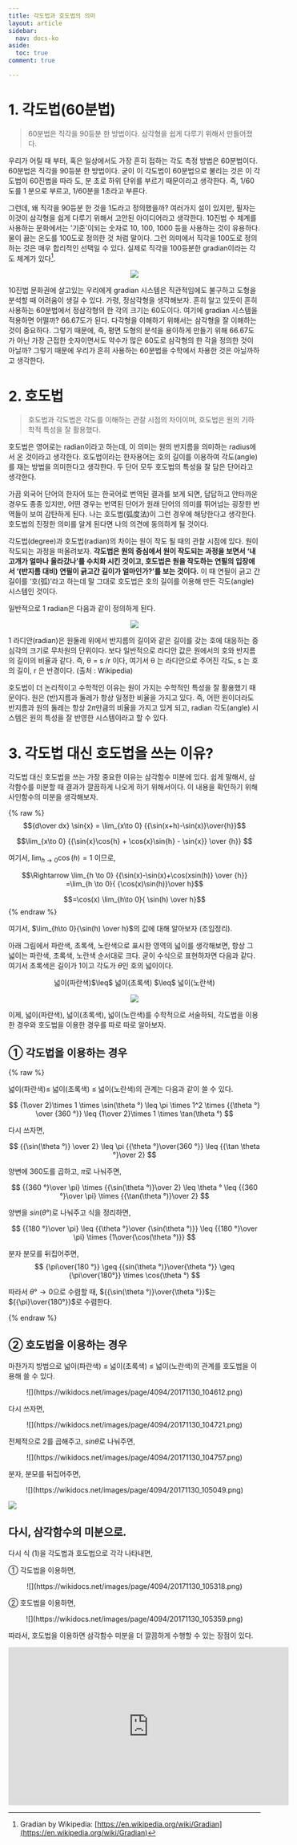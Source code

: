 ```yaml
---
title: 각도법과 호도법의 의미
layout: article
sidebar:
  nav: docs-ko
aside:
  toc: true
comment: true

---
```



# 1. 각도법(60분법)
>60분법은 직각을 90등분 한 방법이다. 삼각형을 쉽게 다루기 위해서 만들어졌다.

   우리가 어릴 때 부터, 혹은 일상에서도 가장 흔히 접하는 각도 측정 방법은 60분법이다. 60분법은 직각을 90등분 한 방법이다. 굳이 이 각도법이 60분법으로 불리는 것은 이 각도법이 60진법을 따라 도, 분 초로 하위 단위를 부르기 때문이라고 생각한다. 즉, 1/60도를 1 분으로 부르고, 1/60분을 1초라고 부른다. 

   그런데, 왜 직각을 90등분 한 것을 1도라고 정의했을까? 여러가지 설이 있지만, 필자는 이것이 삼각형을 쉽게 다루기 위해서 고안된 아이디어라고 생각한다. 10진법 수 체계를 사용하는 문화에서는 '기준'이되는 숫자로 10, 100, 1000 등을 사용하는 것이 유용하다. 물이 끓는 온도를 100도로 정의한 것 처럼 말이다. 그런 의미에서 직각을 100도로 정의하는 것은 매우 합리적인 선택일 수 있다. 실제로 직각을 100등분한 gradian이라는 각도 체계가 있다[^1].
<p align="center">
  <img src="https://support.esri.com/~/media/Support/GISDictionary/gradian.jpg">
</p>
   10진법 문화권에 살고있는 우리에게 gradian 시스템은 직관적임에도 불구하고 도형을 분석할 때 어려움이 생길 수 있다. 가령, 정삼각형을 생각해보자. 흔히 알고 있듯이 흔히 사용하는 60분법에서 정삼각형의 한 각의 크기는 60도이다. 여기에 gradian 시스템을 적용하면 어떨까? 66.67도가 된다. 다각형을 이해하기 위해서는 삼각형을 잘 이해하는 것이 중요하다. 그렇기 때문에, 즉, 평면 도형의 분석을 용이하게 만들기 위해 66.67도가 아닌 가장 근접한 숫자이면서도 약수가 많은 60도로 삼각형의 한 각을 정의한 것이 아닐까? 그렇기 때문에 우리가 흔히 사용하는 60분법을 수학에서 차용한 것은 아닐까하고 생각한다.


# 2. 호도법
>호도법과 각도법은 각도를 이해하는 관찰 시점의 차이이며,
>호도법은 원의 기하학적 특성을 잘 활용했다.


 호도법은 영어로는 radian이라고 하는데, 이 의미는 원의 반지름을 의미하는 radius에서 온 것이라고 생각한다. 호도법이라는 한자용어는 호의 길이를 이용하여 각도(angle)를 재는 방법을 의미한다고 생각한다. 두 단어 모두 호도법의 특성을 잘 담은 단어라고 생각한다.

 가끔 외국어 단어의 한자어 또는 한국어로 번역된 결과를 보게 되면, 답답하고 안타까운 경우도 종종 있지만, 어떤 경우는 번역된 단어가 원래 단어의 의미를 뛰어넘는 굉장한 번역들이 보여 감탄하게 된다. 나는 호도법(弧度法)이 그런 경우에 해당한다고 생각한다. 호도법의 진정한 의미를 알게 된다면 나의 의견에 동의하게 될 것이다.

 각도법(degree)과 호도법(radian)의 차이는 원이 작도 될 때의 관찰 시점에 있다. 원이 작도되는 과정을 떠올려보자. **각도법은 원의 중심에서 원이 작도되는 과정을 보면서 ‘내 고개가 얼마나 올라갔나’를 수치화 시킨 것이고, 호도법은 원을 작도하는 연필의 입장에서 ‘(반지름 대비) 연필이 긁고간 길이가 얼마인가?’를 보는 것이다.** 이 때 연필이 긁고 간 길이를 ‘호(弧)’라고 하는데 말 그대로 호도법은 호의 길이를 이용해 만든 각도(angle) 시스템인 것이다.

 일반적으로 1 radian은 다음과 같이 정의하게 된다.
 
<p align="center">
  <img src="https://raw.githubusercontent.com/angeloyeo/angeloyeo.github.io/master/pics/2-1-%EA%B0%81%EB%8F%84%EB%B2%95%EA%B3%BC_%ED%98%B8%EB%8F%84%EB%B2%95/%EA%B7%B8%EB%A6%BC2.png">
</p>
1 라디안(radian)은 원둘레 위에서 반지름의 길이와 같은 길이를 갖는 호에 대응하는 중심각의 크기로 무차원의 단위이다. 보다 일반적으로 라디안 값은 원에서의 호와 반지름의 길이의 비율과 같다. 즉, θ = s /r 이다, 여기서 θ 는 라디안으로 주어진 각도, s 는 호의 길이, r 은 반경이다. (출처 : Wikipedia)

 호도법이 더 논리적이고 수학적인 이유는 원이 가지는 수학적인 특성을 잘 활용했기 때문이다. 원은 (반)지름과 둘레가 항상 일정한 비율을 가지고 있다. 즉, 어떤 원이더라도 반지름과 원의 둘레는 항상 $2\pi$만큼의 비율을 가지고 있게 되고, radian 각도(angle) 시스템은 원의 특성을 잘 반영한 시스템이라고 할 수 있다.

# 3. 각도법 대신 호도법을 쓰는 이유?
각도법 대신 호도법을 쓰는 가장 중요한 이유는 삼각함수 미분에 있다. 쉽게 말해서, 삼각함수를 미분할 때 결과가 깔끔하게 나오게 하기 위해서이다. 이 내용을 확인하기 위해 사인함수의 미분을 생각해보자.

{% raw %}
$${d\over dx} \sin{x} = \lim_{x\to 0} {{\sin(x+h)-\sin(x)}\over{h}}$$

$$\lim_{x\to 0} {{\sin{x}\cos{h} + \cos{x}\sin{h} - \sin{x}} \over {h}} $$

여기서, $\lim_{h \to 0} {\cos(h) = 1}$ 이므로,

$$\Rightarrow \lim_{h \to 0}
{{\sin(x)-\sin(x)+\cos(xsin(h)} \over {h}}
=\lim_{h \to 0}{ {\cos(x)\sin(h)}\over h}$$

$$=\cos(x) \lim_{h\to 0}{ \sin(h) \over h}$$
{% endraw %}

여기서, $\lim_{h\to 0}{\sin(h) \over h}$의 값에 대해 알아보자 (조임정리).

아래 그림에서 파란색, 초록색, 노란색으로 표시한 영역의 넓이를 생각해보면, 항상 그 넓이는 파란색, 초록색, 노란색 순서대로 크다. 굳이 수식으로 표현하자면 다음과 같다. 여기서 초록색은 길이가 1이고 각도가 $\theta$인 호의 넓이이다.

<center>넓이(파란색)$\leq$ 넓이(초록색) $\leq$ 넓이(노란색)</center>

<p align="center">
  <img src="https://raw.githubusercontent.com/angeloyeo/angeloyeo.github.io/master/pics/2-1-%EA%B0%81%EB%8F%84%EB%B2%95%EA%B3%BC_%ED%98%B8%EB%8F%84%EB%B2%95/%EA%B7%B8%EB%A6%BC3.png">
</p>


이제, 넓이(파란색), 넓이(초록색), 넓이(노란색)를 수학적으로 서술하되, 각도법을 이용한 경우와 호도법을 이용한 경우를 따로 따로 알아보자.

## ➀ 각도법을 이용하는 경우

{% raw %}

넓이(파란색)$\leq$ 넓이(초록색) $\leq$ 넓이(노란색)의 관계는 다음과 같이 쓸 수 있다.

$$
{1\over 2}\times 1 \times \sin(\theta °) 
\leq
\pi \times 1^2 \times {{\theta °} \over {360 °}}
\leq
{1\over 2}\times 1 \times \tan(\theta °)
$$

다시 쓰자면,

$$
{{\sin(\theta °)} \over 2}
\leq
\pi {{\theta °}\over{360 °}} 
\leq
{{\tan \theta °}\over 2}
$$

양변에 360도를 곱하고, $\pi$로 나눠주면,

$$
{{360 °}\over \pi} \times {{\sin(\theta °)}\over 2}
\leq
\theta °
\leq
{{360 °}\over \pi} \times {{\tan(\theta °)}\over 2}
$$

양변을 $sin(\theta °)$로 나눠주고 식을 정리하면,

$$
{{180 °}\over \pi}
\leq
{{\theta °}\over {\sin(\theta °)}}
\leq
{{180 °}\over \pi} \times {1\over{\cos(\theta °)}}
$$

분자 분모를 뒤집어주면,
$$
{\pi\over{180 °}}
\geq
{{sin(\theta °)}\over{\theta °}}
\geq
{\pi\over{180°}} \times \cos(\theta °)
$$

따라서 $\theta ° \to 0$으로 수렴할 때, ${{\sin(\theta °)}\over{\theta °}}$는 ${{\pi}\over{180°}}$로 수렴한다.

{% endraw %}
## ➁ 호도법을 이용하는 경우

마찬가지 방법으로 넓이(파란색) $\leq$ 넓이(초록색) $\leq$ 넓이(노란색)의 관계를 호도법을 이용해 쓸 수 있다.

<center>![](https://wikidocs.net/images/page/4094/20171130_104612.png)</center>

다시 쓰자면,

<center>![](https://wikidocs.net/images/page/4094/20171130_104721.png)</center>

전체적으로 2를 곱해주고, $sin\theta$로 나눠주면,

<center>![](https://wikidocs.net/images/page/4094/20171130_104757.png)</center>

분자, 분모를 뒤집어주면,

<center>![](https://wikidocs.net/images/page/4094/20171130_105049.png)</center>

![](https://wikidocs.net/images/page/4094/20171130_105216.png)

## 다시, 삼각함수의 미분으로.

다시 식 (1)을 각도법과 호도법으로 각각 나타내면,

➀ 각도법을 이용하면,

<center>![](https://wikidocs.net/images/page/4094/20171130_105318.png)</center>

➁ 호도법을 이용하면,

<center>![](https://wikidocs.net/images/page/4094/20171130_105359.png)</center>

따라서, 호도법을 이용하면 삼각함수 미분을 더 깔끔하게 수행할 수 있는 장점이 있다.

<center><iframe width="560" height="315" src="https://www.youtube.com/embed/vzesodSa17I" frameborder="0" allow="autoplay; encrypted-media" allowfullscreen></iframe></center>

[^1]: Gradian by Wikipedia: [https://en.wikipedia.org/wiki/Gradian](https://en.wikipedia.org/wiki/Gradian)


